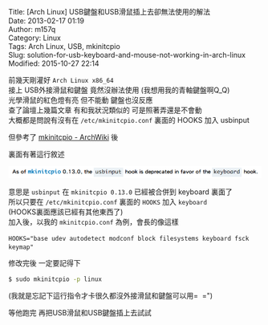 Title: [Arch Linux] USB鍵盤和USB滑鼠插上去卻無法使用的解法  
Date: 2013-02-17 01:19  
Author: m157q  
Category: Linux  
Tags: Arch Linux, USB, mkinitcpio  
Slug: solution-for-usb-keyboard-and-mouse-not-working-in-arch-linux  
Modified: 2015-10-27 22:14  
  
  
前幾天剛灌好 `Arch Linux x86_64`  
接上 USB外接滑鼠和鍵盤 竟然沒辦法使用 (我想用我的青軸鍵盤啊Q_Q)  
光學滑鼠的紅色燈有亮 但不能動 鍵盤也沒反應  
查了論壇上幾篇文章 有和我狀況類似的 可是照著弄還是不會動  
大概都是問說有沒有在 `/etc/mkinitcpio.conf` 裏面的 HOOKS 加入 usbinput  
  
但參考了 [mkinitcpio - ArchWiki](https://wiki.archlinux.org/index.php/Mkinitcpio#HOOKS) 後  
  
裏面有著這行敘述  
  
![mkinitcpio](/files/solution-for-usb-keyboard-and-mouse-not-working-in-arch-linux/mkinitcpio.png)  
  
意思是 `usbinput` 在 `mkinitcpio 0.13.0` 已經被合併到 keyboard 裏面了  
所以只要在 `/etc/mkinitcpio.conf` 裏面的 `HOOKS` 加入 `keyboard`  
(HOOKS裏面應該已經有其他東西了)  
加入後，以我的 `mkinitcpio.conf` 為例，會長的像這樣  
  
`HOOKS="base udev autodetect modconf block filesystems keyboard fsck keymap"`  
  
修改完後 一定要記得下  
  
```sh  
$ sudo mkinitcpio -p linux  
```  
  
(我就是忘記下這行指令才卡很久都沒外接滑鼠和鍵盤可以用=  =")  
  
等他跑完 再把USB滑鼠和USB鍵盤插上去試試  
